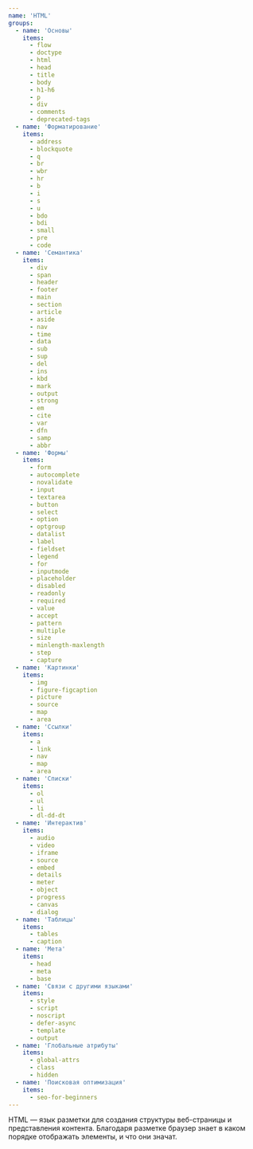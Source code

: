 ```yaml
---
name: 'HTML'
groups:
  - name: 'Основы'
    items:
      - flow
      - doctype
      - html
      - head
      - title
      - body
      - h1-h6
      - p
      - div
      - comments
      - deprecated-tags
  - name: 'Форматирование'
    items:
      - address
      - blockquote
      - q
      - br
      - wbr
      - hr
      - b
      - i
      - s
      - u
      - bdo
      - bdi
      - small
      - pre
      - code
  - name: 'Семантика'
    items:
      - div
      - span
      - header
      - footer
      - main
      - section
      - article
      - aside
      - nav
      - time
      - data
      - sub
      - sup
      - del
      - ins
      - kbd
      - mark
      - output
      - strong
      - em
      - cite
      - var
      - dfn
      - samp
      - abbr
  - name: 'Формы'
    items:
      - form
      - autocomplete
      - novalidate
      - input
      - textarea
      - button
      - select
      - option
      - optgroup
      - datalist
      - label
      - fieldset
      - legend
      - for
      - inputmode
      - placeholder
      - disabled
      - readonly
      - required
      - value
      - accept
      - pattern
      - multiple
      - size
      - minlength-maxlength
      - step
      - capture
  - name: 'Картинки'
    items:
      - img
      - figure-figcaption
      - picture
      - source
      - map
      - area
  - name: 'Ссылки'
    items:
      - a
      - link
      - nav
      - map
      - area
  - name: 'Списки'
    items:
      - ol
      - ul
      - li
      - dl-dd-dt
  - name: 'Интерактив'
    items:
      - audio
      - video
      - iframe
      - source
      - embed
      - details
      - meter
      - object
      - progress
      - canvas
      - dialog
  - name: 'Таблицы'
    items:
      - tables
      - caption
  - name: 'Мета'
    items:
      - head
      - meta
      - base
  - name: 'Связи с другими языками'
    items:
      - style
      - script
      - noscript
      - defer-async
      - template
      - output
  - name: 'Глобальные атрибуты'
    items:
      - global-attrs
      - class
      - hidden
  - name: 'Поисковая оптимизация'
    items:
      - seo-for-beginners
---
```


HTML — язык разметки для создания структуры веб-страницы и представления контента. Благодаря разметке браузер знает в каком порядке отображать элементы, и что они значат.
